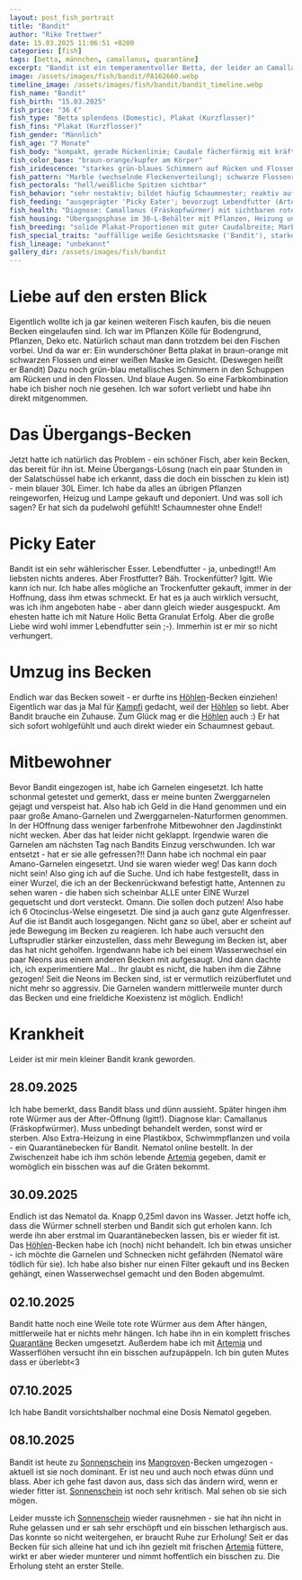 ```yaml
---
layout: post_fish_portrait
title: "Bandit"
author: "Rike Trettwer"
date: 15.03.2025 11:06:51 +0200
categories: [fish]
tags: [betta, männchen, camallanus, quarantäne]
excerpt: "Bandit ist ein temperamentvoller Betta, der leider an Camallanus erkrankt ist."
image: /assets/images/fish/bandit/PA162660.webp
timeline_image: /assets/images/fish/bandit/bandit_timeline.webp
fish_name: "Bandit"
fish_birth: "15.03.2025"
fish_price: "36 €"
fish_type: "Betta splendens (Domestic), Plakat (Kurzflosser)"
fish_fins: "Plakat (Kurzflosser)"
fish_gender: "Männlich"
fish_age: "7 Monate"
fish_body: "kompakt, gerade Rückenlinie; Caudale fächerförmig mit kräftigen, überwiegend geraden Strahlen; Dorsale und Anal moderat ausgeprägt"
fish_color_base: "braun-orange/kupfer am Körper"
fish_iridescence: "starkes grün-blaues Schimmern auf Rücken und Flossen (deutliche Irideszenz/Metallic; Dragon-Einfluss möglich, aber nicht extrem 'plattenartig')"
fish_pattern: "Marble (wechselnde Fleckenverteilung); schwarze Flossenränder; auffällige weiße Gesichtsmaske ('Bandit'); teils rote Akzente in den Flossen; Augen wirken hellblau bis blaugrau"
fish_pectorals: "hell/weißliche Spitzen sichtbar"
fish_behavior: "sehr nestaktiv; bildet häufig Schaumnester; reaktiv auf Bewegung; initial Jagdtrieb gegenüber Garnelen und ruhigen Boden-/Algenfressern (Amano, Otocinclus); mit schnellen Schwarmfischen (Neons) deutlich weniger fokussiert auf Mitbewohner"
fish_feeding: "ausgeprägter 'Picky Eater'; bevorzugt Lebendfutter (Artemia, Wasserflöhe); Frost- und Trockenfutter meist abgelehnt, gelegentlich Annahme von NatureHolic Betta-Granulat"
fish_health: "Diagnose: Camallanus (Fräskopfwürmer) mit sichtbaren roten Endoparasiten; Maßnahmen: Quarantäne, Behandlung mit Nematol (zweimal dosiert), Umzug in frisches Quarantänebecken, gezielte Aufbaufütterung mit Lebendfutter; Status: aktuell blasser und etwas dünn, aber wieder munter; keine sichtbaren Würmer mehr; erholt sich in Einzelhaltung; Hinweis: Display-Becken wegen Wirbellosen nicht behandelt, Bodengrund abgesaugt und Filter ergänzt"
fish_housing: "Übergangsphase im 30-L-Behälter mit Pflanzen, Heizung und Licht — sehr gutes Nestverhalten; aktuell Einzelhaltung zur Rekonvaleszenz; Höhlen und Deckung werden angenommen"
fish_breeding: "solide Plakat-Proportionen mit guter Caudalbreite; Marble mit Mask, starke Metallic/Irideszenz; Farbresultate in der Nachzucht erfahrungsgemäß variabel (Marble 'springt'); Empfehlung: erst nach vollständiger Erholung und stabiler Kondition (mind. 3–4 Wochen symptomfrei, guter Ernährungszustand) über Zucht nachdenken"
fish_special_traits: "auffällige weiße Gesichtsmaske ('Bandit'), starke Irideszenz, Marble-Pattern, hellblaue Augen"
fish_lineage: "unbekannt"
gallery_dir: /assets/images/fish/bandit
---
```












# Liebe auf den ersten Blick

Eigentlich wollte ich ja gar keinen weiteren Fisch kaufen, bis die neuen Becken eingelaufen sind. Ich war im Pflanzen
Kölle für
Bodengrund, Pflanzen, Deko etc. Natürlich schaut man dann trotzdem bei den Fischen vorbei. Und da war er: Ein
wunderschöner Betta plakat in braun-orange mit schwarzen Flossen und einer weißen Maske im Gesicht. (Deswegen heißt er
Bandit) Dazu noch grün-blau metallisches Schimmern in den Schuppen am Rücken und in den Flossen. Und blaue Augen. So
eine Farbkombination habe ich bisher noch nie gesehen. Ich war sofort verliebt und habe ihn direkt mitgenommen.

# Das Übergangs-Becken

Jetzt hatte ich natürlich das Problem - ein schöner Fisch, aber kein Becken, das bereit für ihn ist.
Meine Übergangs-Lösung (nach ein paar Stunden in der Salatschüssel habe ich erkannt, dass die doch ein bisschen zu klein
ist) - mein blauer 30L Eimer.
Ich habe da alles an übrigen Pflanzen reingeworfen, Heizug und Lampe gekauft und deponiert. Und was soll ich sagen? Er
hat sich da pudelwohl gefühlt! Schaumnester ohne Ende!!

# Picky Eater

Bandit ist ein sehr wählerischer Esser. Lebendfutter - ja, unbedingt!! Am liebsten nichts anderes. Aber Frostfutter?
Bäh. Trockenfütter? Igitt. Wie kann ich nur.
Ich habe alles mögliche an Trockenfutter gekauft, immer in der Hoffnung, dass ihm etwas schmeckt. Er hat es ja auch
wirklich versucht, was ich ihm angeboten habe - aber dann gleich wieder ausgespuckt.
Am ehesten hatte ich mit Nature Holic Betta Granulat Erfolg. Aber die große Liebe wird wohl immer Lebendfutter sein ;-).
Immerhin ist er mir so nicht verhungert.

# Umzug ins Becken

Endlich war das Becken soweit - er durfte ins [Höhlen](/tank/2025/09/30/tank_hoehle)-Becken einziehen! Eigentlich war das ja Mal für [Kampfi](/fish/2025/09/30/fish_kampfi) gedacht,
weil der [Höhlen](/tank/2025/09/30/tank_hoehle) so liebt. Aber Bandit brauche ein Zuhause.
Zum Glück mag er die [Höhlen](/tank/2025/09/30/tank_hoehle) auch :)
Er hat sich sofort wohlgefühlt und auch direkt wieder ein Schaumnest gebaut.

# Mitbewohner

Bevor Bandit eingezogen ist, habe ich Garnelen eingesetzt. Ich hatte schonmal getestet und gemerkt, dass er meine bunten
Zwerggarnelen gejagt und verspeist hat. Also hab ich Geld in die Hand genommen und ein paar große Amano-Garnelen und
Zwerggarnelen-Naturformen genommen. In der HOffnung dass weniger farbenfrohe Mitbewohner den Jagdinstinkt nicht wecken.
Aber das hat leider nicht geklappt. Irgendwie waren die Garnelen am nächsten Tag nach Bandits Einzug verschwunden. Ich
war entsetzt - hat er sie alle gefressen?!!
Dann habe ich nochmal ein paar Amano-Garnelen eingesetzt. Und sie waren wieder weg! Das kann doch nicht sein! Also ging
ich auf die Suche.
Und ich habe festgestellt, dass in einer Wurzel, die ich an der Beckenrückwand befestigt hatte, Antennen zu sehen
waren - die haben sich scheinbar ALLE unter EINE Wurzel gequetscht und dort versteckt. Omann. Die sollen doch putzen!
Also habe ich 6 Otocinclus-Welse eingesetzt. Die sind ja auch ganz gute Algenfresser. Auf die ist Bandit auch
losgegangen. Nicht ganz so übel, aber er scheint auf jede Bewegung im Becken zu reagieren. Ich habe auch versucht den
Luftsprudler stärker einzustellen, dass mehr Bewegung im Becken ist, aber das hat nicht geholfen.
Irgendwann habe ich bei einem Wasserwechsel ein paar Neons aus einem anderen Becken mit aufgesaugt. Und dann dachte ich,
ich experimentiere Mal...
Ihr glaubt es nicht, die haben ihm die Zähne gezogen! Seit die Neons im Becken sind, ist er vermutlich reizüberflutet
und nicht mehr so aggressiv. Die Garnelen wandern mittlerweile munter durch das Becken und eine frieldiche Koexistenz
ist möglich. Endlich!

# Krankheit

Leider ist mir mein kleiner Bandit krank geworden.

## 28.09.2025

Ich habe bemerkt, dass Bandit blass und dünn aussieht. Später hingen ihm rote Würmer aus der After-Öffnung (Igitt!).
Diagnose klar: Camallanus (Fräskopfwürmer). Muss unbedingt behandelt werden, sonst wird er sterben.
Also Extra-Heizung in eine Plastikbox, Schwimmpflanzen und voila - ein Quarantänebecken für Bandit.
Nematol online bestellt. In der Zwischenzeit habe ich ihm schön lebende [Artemia](/food/2025/09/30/food_artemia) gegeben, damit er womöglich ein bisschen
was auf die Gräten bekommt.

## 30.09.2025

Endlich ist das Nematol da. Knapp 0,25ml davon ins Wasser. Jetzt hoffe ich, dass die Würmer schnell sterben und Bandit
sich gut erholen kann.
Ich werde ihn aber erstmal im Quarantänebecken lassen, bis er wieder fit ist. Das [Höhlen](/tank/2025/09/30/tank_hoehle)-Becken habe ich (noch) nicht
behandelt. Ich bin etwas unsicher - ich möchte die Garnelen und Schnecken nicht gefährden (Nematol wäre tödlich für
sie).
Ich habe also bisher nur einen Filter gekauft und ins Becken gehängt, einen Wasserwechsel gemacht und den Boden
abgemulmt.

## 02.10.2025

Bandit hatte noch eine Weile tote rote Würmer aus dem After hängen, mittlerweile hat er nichts mehr hängen. Ich habe ihn
in ein komplett frisches [Quarantäne](/tank/2025/09/30/tank_quarantaene) Becken umgesetzt. Außerdem habe ich mit [Artemia](/food/2025/09/30/food_artemia) und Wasserflöhen versucht ihn ein
bisschen aufzupäppeln. Ich bin guten Mutes dass er überlebt<3

## 07.10.2025

Ich habe Bandit vorsichtshalber nochmal eine Dosis Nematol gegeben.

## 08.10.2025

Bandit ist heute zu [Sonnenschein](/fish/2025/09/25/fish_sonnenschein) ins [Mangroven](/tank/2025/09/30/tank_mangrove)-Becken umgezogen - aktuell ist sie noch dominant. Er ist neu und auch
noch etwas dünn und blass. Aber ich gehe fast davon aus, dass sich das ändern wird, wenn er wieder fitter ist.
[Sonnenschein](/fish/2025/09/25/fish_sonnenschein) ist noch sehr kritisch. Mal sehen ob sie sich mögen.

Leider musste ich [Sonnenschein](/fish/2025/09/25/fish_sonnenschein) wieder rausnehmen - sie hat ihn nicht in Ruhe gelassen und er sah sehr erschöpft und ein bisschen lethargisch aus. Das konnte so nicht weitergehen, er braucht Ruhe zur Erholung! Seit er das Becken für sich alleine hat und ich ihn gezielt mit frischen [Artemia](/food/2025/09/30/food_artemia) füttere, wirkt er aber wieder munterer und nimmt hoffentlich ein bisschen zu. Die Erholung steht an erster Stelle.
